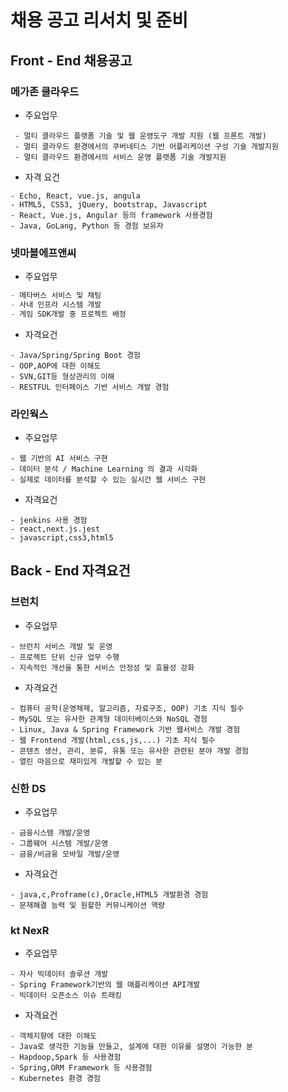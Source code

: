 # 채용 공고 리서치 및 준비

## Front - End 채용공고

### 메가존 클라우드

- 주요업무

```
 - 멀티 클라우드 플랫폼 기술 및 웹 운영도구 개발 지원 (웹 프론트 개발)
 - 멀티 클라우드 환경에서의 쿠버네티스 기반 어플리케이션 구성 기술 개발지원
 - 멀티 클라우드 환경에서의 서비스 운영 플랫폼 기술 개발지원
```

- 자격 요건

```
- Echo, React, vue.js, angula
- HTML5, CSS3, jQuery, bootstrap, Javascript
- React, Vue.js, Angular 등의 framework 사용경험
- Java, GoLang, Python 등 경험 보유자
```



### 넷마블에프앤씨

- 주요업무

```c
- 메타버스 서비스 및 채팅
- 사내 인프라 시스템 개발
- 게임 SDK개발 중 프로젝트 배정
```

- 자격요건

```
- Java/Spring/Spring Boot 경험
- OOP,AOP에 대한 이해도
- SVN,GIT등 형상관리의 이해
- RESTFUL 인터페이스 기반 서비스 개발 경험
```



### 라인웍스

- 주요업무

```
- 웹 기반의 AI 서비스 구현
- 데이터 분석 / Machine Learning 의 결과 시각화
- 실제로 데이터를 분석할 수 있는 실시간 웹 서비스 구현
```

- 자격요건

```
- jenkins 사용 경험
- react,next.js.jest
- javascript,css3,html5
```



## Back - End 자격요건

### 브런치

- 주요업무

```
- 브런치 서비스 개발 및 운영
- 프로젝트 단위 신규 업무 수행
- 지속적인 개선을 통한 서비스 안정성 및 효율성 강화
```

- 자격요건

```
- 컴퓨터 공학(운영체제, 알고리즘, 자료구조, OOP) 기초 지식 필수
- MySQL 또는 유사한 관계형 데이터베이스와 NoSQL 경험
- Linux, Java & Spring Framework 기반 웹서비스 개발 경험
- 웹 Frontend 개발(html,css,js,...) 기초 지식 필수
- 콘텐츠 생산, 관리, 분류, 유통 또는 유사한 관련된 분야 개발 경험
- 열린 마음으로 재미있게 개발할 수 있는 분
```



### 신한 DS

- 주요업무

```
- 금융시스템 개발/운영
- 그룹웨어 시스템 개발/운영
- 금융/비금융 모바일 개발/운영
```

- 자격요건

```
- java,c,Proframe(c),Oracle,HTML5 개발환경 경험
- 문재해결 능력 및 원할한 커뮤니케이션 역량
```



### kt NexR

- 주요업무

```
- 자사 빅데이터 솔루션 개발
- Spring Framework기반의 웹 애플리케이션 API개발
- 빅데이터 오픈소스 이슈 트래킹
```

- 자격요건

```
- 객체지향에 대한 이해도
- Java로 생각한 기능을 만들고, 설계에 대한 이유를 설명이 가능한 분
- Hapdoop,Spark 등 사용경험
- Spring,ORM Framework 등 사용경험
- Kubernetes 환경 경험
```

